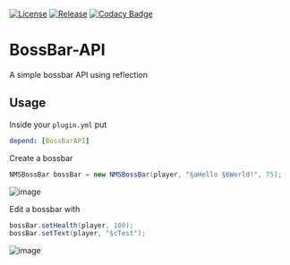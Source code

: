 [![License](https://img.shields.io/github/license/Blackoutburst/BossBar-API.svg)](LICENSE)
[![Release](https://img.shields.io/github/release/Blackoutburst/BossBar-API.svg)](https://github.com/Blackoutburst/BossBar-API/releases)
[![Codacy Badge](https://app.codacy.com/project/badge/Grade/080241be08834e358369f7d2258a22b5)](https://www.codacy.com/gh/Blackoutburst/BossBar-API/dashboard?utm_source=github.com&amp;utm_medium=referral&amp;utm_content=Blackoutburst/BossBar-API&amp;utm_campaign=Badge_Grade)

# BossBar-API
A simple bossbar API using reflection

## Usage
Inside your `plugin.yml` put
```yaml
depend: [BossBarAPI]
```

Create a bossbar
```java
NMSBossBar bossBar = new NMSBossBar(player, "§aHello §6World!", 75);
```
![image](https://user-images.githubusercontent.com/30992311/155023030-e2ee8408-2421-4b30-8bce-c8e57913d84a.png)

Edit a bossbar with
```java
bossBar.setHealth(player, 100);
bossBar.setText(player, "§cTest");
```
![image](https://user-images.githubusercontent.com/30992311/155735498-799714bb-aab7-45c4-ac97-65545a9a8086.png)
